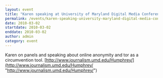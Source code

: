 ```yaml
---
layout: event
title: "Karen speaking at University of Maryland Digital Media Conference"
permalink: /events/karen-speaking-university-maryland-digital-media-conference
date: 2010-03-02
startdate: 2010-03-02
enddate: 2010-03-02
author: admin
category: event
---
```


Karen on panels and speaking about online anonymity and tor as a circumvention tool. [http://www.journalism.umd.edu/Humphrey/](http://www.journalism.umd.edu/Humphrey/ "http://www.journalism.umd.edu/Humphrey/")

